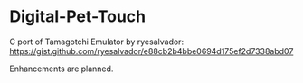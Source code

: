 # Digital-Pet-Touch
C port of Tamagotchi Emulator by ryesalvador: https://gist.github.com/ryesalvador/e88cb2b4bbe0694d175ef2d7338abd07

Enhancements are planned.
